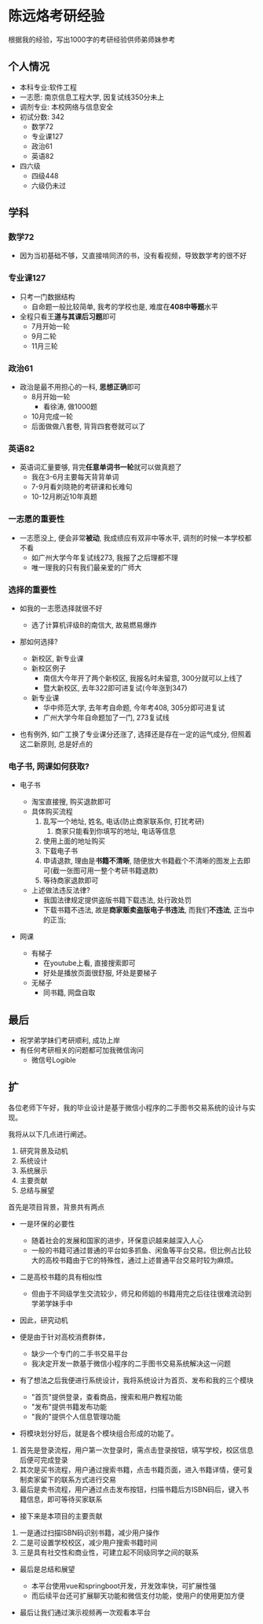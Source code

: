 # 陈远烙考研经验

根据我的经验，写出1000字的考研经验供师弟师妹参考

## 个人情况

- 本科专业:软件工程
- 一志愿: 南京信息工程大学, 因复试线350分未上
- 调剂专业: 本校网络与信息安全
- 初试分数: 342
  - 数学72
  - 专业课127
  - 政治61
  - 英语82
- 四六级
  - 四级448
  - 六级仍未过

## 学科

### 数学72

- 因为当初基础不够，又直接啃同济的书，没有看视频，导致数学考的很不好

### 专业课127

- 只考一门数据结构
  - 自命题一般比较简单, 我考的学校也是, 难度在**408中等题**水平
- 全程只看王**道与其课后习题**即可
  - 7月开始一轮
  - 9月二轮
  - 11月三轮

### 政治61

- 政治是最不用担心的一科, **思想正确**即可
  - 8月开始一轮
    - 看徐涛, 做1000题
  - 10月完成一轮
  - 后面做做八套卷, 背背四套卷就可以了

### 英语82

- 英语词汇量要够, 背完**任意单词书一轮**就可以做真题了
  - 我在3-6月主要每天背背单词
  - 7-9月看刘晓艳的考研课和长难句
  - 10-12月刷近10年真题

### 一志愿的重要性

- 一志愿没上, 便会非常**被动**, 我成绩应有双非中等水平, 调剂的时候一本学校都不看
  - 如广州大学今年复试线273, 我报了之后理都不理
  - 唯一理我的只有我们最亲爱的广师大

### 选择的重要性

- 如我的一志愿选择就很不好
  - 选了计算机评级B的南信大, 故易燃易爆炸

- 那如何选择?
  - 新校区, 新专业课
  - 新校区例子
    - 南信大今年开了两个新校区, 我报名时未留意, 300分就可以上线了
    - 暨大新校区, 去年322即可进复试(今年涨到347)
  - 新专业课
    - 华中师范大学, 去年考自命题, 今年考408, 305分即可进复试
    - 广州大学今年自命题加了一门, 273复试线
- 也有例外, 如广工换了专业课分还涨了, 选择还是存在一定的运气成分, 但照着这二新原则, 总是好点的

### 电子书, 网课如何获取?

- 电子书
  - 淘宝直接搜, 购买退款即可
  - 具体购买流程
    1. 乱写一个地址, 姓名, 电话(防止商家联系你, 打扰考研)
       1. 商家只能看到你填写的地址, 电话等信息
    2. 使用上面的地址购买
    3. 下载电子书
    4. 申请退款, 理由是**书籍不清晰**, 随便放大书籍截个不清晰的图发上去即可(截一张图可用一整个考研书籍退款)
    5. 等待商家退款即可
  - 上述做法违反法律?
    - 我国法律规定提供盗版书籍下载违法, 处行政处罚
    - 下载书籍不违法, 故是**商家贩卖盗版电子书违法**, 而我们**不违法**, 正当中的正当;

- 网课
  - 有梯子
    - 在youtube上看, 直接搜索即可
    - 好处是播放页面很舒服, 坏处是要梯子
  - 无梯子
    - 同书籍, 网盘自取

## 最后

- 祝学弟学妹们考研顺利, 成功上岸
- 有任何考研相关的问题都可加我微信询问
  - 微信号Logible

## 扩

各位老师下午好，我的毕业设计是基于微信小程序的二手图书交易系统的设计与实现。

我将从以下几点进行阐述。

1. 研究背景及动机
2. 系统设计
3. 系统展示
4. 主要贡献
5. 总结与展望

首先是项目背景，背景共有两点

- 一是环保的必要性
  - 随着社会的发展和国家的进步，环保意识越来越深入人心
  - 一般的书籍可通过普通的平台如多抓鱼、闲鱼等平台交易。但比例占比较大的高校书籍由于它的特殊性，通过上述普通平台交易时较为麻烦。
- 二是高校书籍的具有相似性
  - 但由于不同级学生交流较少，师兄和师姐的书籍用完之后往往很难流动到学弟学妹手中

- 因此，研究动机
- 便是由于针对高校消费群体，
  - 缺少一个专门的二手书交易平台
  - 我决定开发一款基于微信小程序的二手图书交易系统解决这一问题

- 有了想法之后我便进行系统设计，我将系统设计为首页、发布和我的三个模块
  - "首页"提供登录，查看商品，搜索和用户教程功能
  - "发布"提供书籍发布功能
  - "我的"提供个人信息管理功能

- 将模块划分好后，就是各个模块组合形成的功能了。

1. 首先是登录流程，用户第一次登录时，需点击登录按钮，填写学校，校区信息后便可完成登录
2. 其次是买书流程，用户通过搜索书籍，点击书籍页面，进入书籍详情，便可复制卖家留下的联系方式进行交易
3. 最后是卖书流程，用户通过点击发布按钮，扫描书籍后方ISBN码后，键入书籍信息，即可等待买家联系

- 接下来是本项目的主要贡献

1. 一是通过扫描ISBN码识别书籍，减少用户操作
2. 二是可设置学校校区，减少用户搜索书籍时间
3. 三是具有社交性和商业性，可建立起不同级同学之间的联系

- 最后是总结和展望
  - 本平台使用vue和springboot开发，开发效率快，可扩展性强
  - 而后续平台还可扩展聊天功能和微信支付功能，使用户的使用更加方便

- 最后让我们通过演示视频再一次观看本平台
